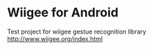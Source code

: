 # Wiigee for Android

Test project for wiigee gestue recognition library  
http://www.wiigee.org/index.html



